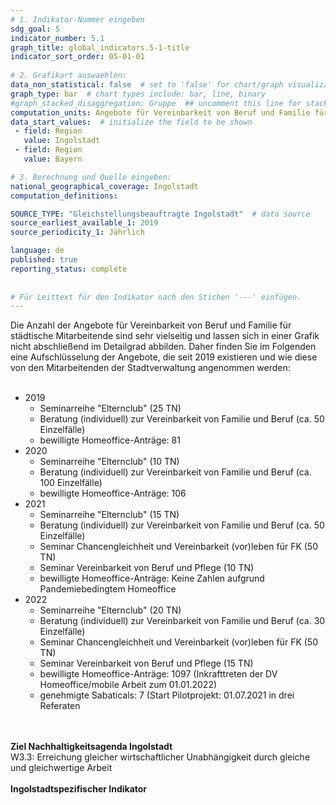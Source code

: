 ```yaml
---
# 1. Indikator-Nummer eingeben 
sdg_goal: 5 
indicator_number: 5.1
graph_title: global_indicators.5-1-title
indicator_sort_order: 05-01-01
 
# 2. Grafikart auswaehlen: 
data_non_statistical: false  # set to 'false' for chart/graph visualization 
graph_type: bar  # chart types include: bar, line, binary 
#graph_stacked_disaggregation: Gruppe  ## uncomment this line for stacked bars. eplace 'Geschlecht' with the field of aggregation. 
computation_units: Angebote für Vereinbarkeit von Beruf und Familie für städtische Mitarbeitende
data_start_values:  # initialize the field to be shown  
 - field: Region 
   value: Ingolstadt 
 - field: Region 
   value: Bayern 

# 3. Berechnung und Quelle eingeben: 
national_geographical_coverage: Ingolstadt 
computation_definitions: 

SOURCE_TYPE: "Gleichstellungsbeauftragte Ingolstadt"  # data source  
source_earliest_available_1: 2019
source_periodicity_1: Jährlich

language: de   
published: true 
reporting_status: complete
 
 
# Für Leittext für den Indikator nach den Stichen '---' einfügen. 
---
```

Die Anzahl der Angebote für Vereinbarkeit von Beruf und Familie für städtische Mitarbeitende sind sehr vielseitig und lassen sich in einer Grafik nicht abschließend im Detailgrad abbilden. Daher finden Sie im Folgenden eine Aufschlüsselung der Angebote, die seit 2019 existieren und wie diese von den Mitarbeitenden der Stadtverwaltung angenommen werden:<br>
<br>
<ul>
 <li>2019
  <ul>
   <li>Seminarreihe "Elternclub" (25 TN)</li>
   <li>Beratung (individuell) zur Vereinbarkeit von Familie und Beruf (ca. 50 Einzelfälle)</li>
   <li>bewilligte Homeoffice-Anträge: 81</li>
  </ul>
 </li>
 <li>2020
  <ul>
   <li>Seminarreihe "Elternclub" (10 TN)</li>
   <li>Beratung (individuell) zur Vereinbarkeit von Familie und Beruf (ca. 100 Einzelfälle)</li>
   <li>bewilligte Homeoffice-Anträge: 106</li>
  </ul>
 </li>
 <li>2021
  <ul>
   <li>Seminarreihe "Elternclub" (15 TN)</li>
   <li>Beratung (individuell) zur Vereinbarkeit von Familie und Beruf (ca. 50 Einzelfälle)</li>
   <li>Seminar Chancengleichheit und Vereinbarkeit (vor)leben für FK (50 TN)</li>
   <li>Seminar Vereinbarkeit von Beruf und Pflege (10 TN)</li>
   <li>bewilligte Homeoffice-Anträge: Keine Zahlen aufgrund Pandemiebedingtem Homeoffice</li>
  </ul>
 </li>
 <li>2022
  <ul>
   <li>Seminarreihe "Elternclub" (20 TN)</li>
   <li>Beratung (individuell) zur Vereinbarkeit von Familie und Beruf (ca. 30 Einzelfälle)</li>
   <li>Seminar Chancengleichheit und Vereinbarkeit (vor)leben für FK (50 TN)</li>
   <li>Seminar Vereinbarkeit von Beruf und Pflege (15 TN)</li>
   <li>bewilligte Homeoffice-Anträge: 1097 (Inkrafttreten der DV Homeoffice/mobile Arbeit zum 01.01.2022)</li>
   <li>genehmigte Sabaticals: 7 (Start Pilotprojekt: 01.07.2021 in drei Referaten</li>
  </ul>
 </li>
 </ul><br>
<br>
<b>Ziel Nachhaltigkeitsagenda Ingolstadt</b><br>
W3.3: Erreichung gleicher wirtschaftlicher Unabhängigkeit durch gleiche und gleichwertige Arbeit<br>
<br>
<b>Ingolstadtspezifischer Indikator</b>
